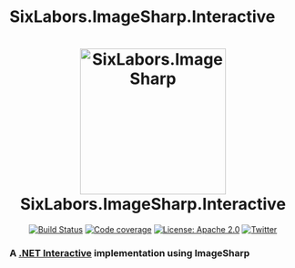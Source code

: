 # SixLabors.ImageSharp.Interactive
<h1 align="center">

<img src="https://github.com/SixLabors/Branding/raw/master/icons/imagesharp/sixlabors.imagesharp.svg?sanitize=true" alt="SixLabors.ImageSharp" width="256"/>
<br/>
SixLabors.ImageSharp.Interactive
</h1>

<div align="center">

[![Build Status](https://img.shields.io/github/workflow/status/SixLabors/ImageSharp.Interactive/Build/master)](https://github.com/SixLabors/ImageSharp/actions)
[![Code coverage](https://codecov.io/gh/SixLabors/ImageSharp.Interactive/branch/master/graph/badge.svg)](https://codecov.io/gh/SixLabors/ImageSharp)
[![License: Apache 2.0](https://img.shields.io/badge/license-Apache%202.0-blue.svg)](https://opensource.org/licenses/Apache-2.0)
[![Twitter](https://img.shields.io/twitter/url/http/shields.io.svg?style=flat&logo=twitter)](https://twitter.com/intent/tweet?hashtags=imagesharp,dotnet,oss&text=ImageSharp.+A+new+cross-platform+2D+graphics+API+in+C%23&url=https%3a%2f%2fgithub.com%2fSixLabors%2fImageSharp&via=sixlabors)

</div>

### A [.NET Interactive](https://github.com/dotnet/interactive/) implementation using ImageSharp


